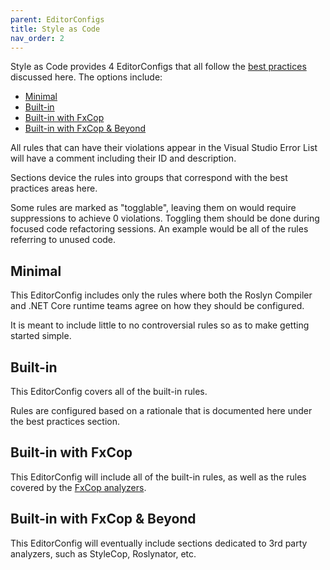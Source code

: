 ```yaml
---
parent: EditorConfigs
title: Style as Code
nav_order: 2
---
```


Style as Code provides 4 EditorConfigs that all follow the [best practices](../Best_Practices/index.md) discussed here. The options include:

* [Minimal](#minimal)
* [Built-in](#built-in)
* [Built-in with FxCop](#built-in-with-fxcop)
* [Built-in with FxCop & Beyond](#built-in-with-fxcop--beyond)

All rules that can have their violations appear in the Visual Studio Error List will have a comment including their ID and description.

Sections device the rules into groups that correspond with the best practices areas here.

Some rules are marked as "togglable", leaving them on would require suppressions to achieve 0 violations. Toggling them should be done during focused code refactoring sessions. An example would be all of the rules referring to unused code.

## Minimal

This EditorConfig includes only the rules where both the Roslyn Compiler and .NET Core runtime teams agree on how they should be configured.

It is meant to include little to no controversial rules so as to make getting started simple.

## Built-in

This EditorConfig covers all of the built-in rules.

Rules are configured based on a rationale that is documented here under the best practices section.

## Built-in with FxCop

This EditorConfig will include all of the built-in rules, as well as the rules covered by the [FxCop analyzers](https://docs.microsoft.com/visualstudio/code-quality/configure-fxcop-analyzers).

## Built-in with FxCop & Beyond

This EditorConfig will eventually include sections dedicated to 3rd party analyzers, such as StyleCop, Roslynator, etc.